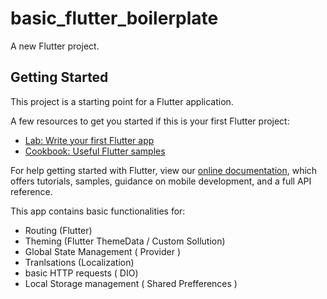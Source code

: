 # basic_flutter_boilerplate

A new Flutter project.

## Getting Started

This project is a starting point for a Flutter application.

A few resources to get you started if this is your first Flutter project:

- [Lab: Write your first Flutter app](https://flutter.dev/docs/get-started/codelab)
- [Cookbook: Useful Flutter samples](https://flutter.dev/docs/cookbook)

For help getting started with Flutter, view our
[online documentation](https://flutter.dev/docs), which offers tutorials,
samples, guidance on mobile development, and a full API reference.

This app contains basic functionalities for:

* Routing (Flutter)
* Theming (Flutter ThemeData / Custom Sollution)
* Global State Management ( Provider )
* Tranlsations (Localization)
* basic HTTP requests ( DIO)
* Local Storage management ( Shared Prefferences )


